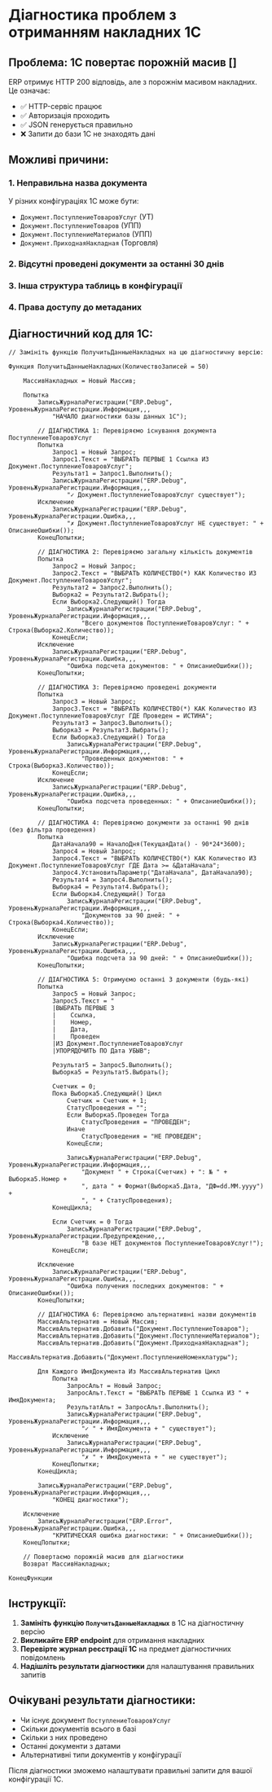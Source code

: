 # Діагностика проблем з отриманням накладних 1C

## Проблема: 1C повертає порожній масив []

ERP отримує HTTP 200 відповідь, але з порожнім масивом накладних. Це означає:
- ✅ HTTP-сервіс працює 
- ✅ Авторизація проходить
- ✅ JSON генерується правильно
- ❌ Запити до бази 1C не знаходять дані

## Можливі причини:

### 1. Неправильна назва документа
У різних конфігураціях 1C може бути:
- `Документ.ПоступлениеТоваровУслуг` (УТ)
- `Документ.ПоступлениеТоваров` (УПП) 
- `Документ.ПоступлениеМатериалов` (УПП)
- `Документ.ПриходнаяНакладная` (Торговля)

### 2. Відсутні проведені документи за останні 30 днів
### 3. Інша структура таблиць в конфігурації
### 4. Права доступу до метаданих

## Діагностичний код для 1C:

```1c
// Замініть функцію ПолучитьДанныеНакладных на цю діагностичну версію:

Функция ПолучитьДанныеНакладных(КоличествоЗаписей = 50)
    
    МассивНакладных = Новый Массив;
    
    Попытка
        ЗаписьЖурналаРегистрации("ERP.Debug", УровеньЖурналаРегистрации.Информация,,,
            "НАЧАЛО диагностики базы данных 1C");
        
        // ДІАГНОСТИКА 1: Перевіряємо існування документа ПоступлениеТоваровУслуг
        Попытка
            Запрос1 = Новый Запрос;
            Запрос1.Текст = "ВЫБРАТЬ ПЕРВЫЕ 1 Ссылка ИЗ Документ.ПоступлениеТоваровУслуг";
            Результат1 = Запрос1.Выполнить();
            ЗаписьЖурналаРегистрации("ERP.Debug", УровеньЖурналаРегистрации.Информация,,,
                "✓ Документ.ПоступлениеТоваровУслуг существует");
        Исключение
            ЗаписьЖурналаРегистрации("ERP.Debug", УровеньЖурналаРегистрации.Ошибка,,,
                "✗ Документ.ПоступлениеТоваровУслуг НЕ существует: " + ОписаниеОшибки());
        КонецПопытки;
        
        // ДІАГНОСТИКА 2: Перевіряємо загальну кількість документів
        Попытка
            Запрос2 = Новый Запрос;
            Запрос2.Текст = "ВЫБРАТЬ КОЛИЧЕСТВО(*) КАК Количество ИЗ Документ.ПоступлениеТоваровУслуг";
            Результат2 = Запрос2.Выполнить();
            Выборка2 = Результат2.Выбрать();
            Если Выборка2.Следующий() Тогда
                ЗаписьЖурналаРегистрации("ERP.Debug", УровеньЖурналаРегистрации.Информация,,,
                    "Всего документов ПоступлениеТоваровУслуг: " + Строка(Выборка2.Количество));
            КонецЕсли;
        Исключение
            ЗаписьЖурналаРегистрации("ERP.Debug", УровеньЖурналаРегистрации.Ошибка,,,
                "Ошибка подсчета документов: " + ОписаниеОшибки());
        КонецПопытки;
        
        // ДІАГНОСТИКА 3: Перевіряємо проведені документи
        Попытка
            Запрос3 = Новый Запрос;
            Запрос3.Текст = "ВЫБРАТЬ КОЛИЧЕСТВО(*) КАК Количество ИЗ Документ.ПоступлениеТоваровУслуг ГДЕ Проведен = ИСТИНА";
            Результат3 = Запрос3.Выполнить();
            Выборка3 = Результат3.Выбрать();
            Если Выборка3.Следующий() Тогда
                ЗаписьЖурналаРегистрации("ERP.Debug", УровеньЖурналаРегистрации.Информация,,,
                    "Проведенных документов: " + Строка(Выборка3.Количество));
            КонецЕсли;
        Исключение
            ЗаписьЖурналаРегистрации("ERP.Debug", УровеньЖурналаРегистрации.Ошибка,,,
                "Ошибка подсчета проведенных: " + ОписаниеОшибки());
        КонецПопытки;
        
        // ДІАГНОСТИКА 4: Перевіряємо документи за останні 90 днів (без фільтра проведення)
        Попытка
            ДатаНачала90 = НачалоДня(ТекущаяДата() - 90*24*3600);
            Запрос4 = Новый Запрос;
            Запрос4.Текст = "ВЫБРАТЬ КОЛИЧЕСТВО(*) КАК Количество ИЗ Документ.ПоступлениеТоваровУслуг ГДЕ Дата >= &ДатаНачала";
            Запрос4.УстановитьПараметр("ДатаНачала", ДатаНачала90);
            Результат4 = Запрос4.Выполнить();
            Выборка4 = Результат4.Выбрать();
            Если Выборка4.Следующий() Тогда
                ЗаписьЖурналаРегистрации("ERP.Debug", УровеньЖурналаРегистрации.Информация,,,
                    "Документов за 90 дней: " + Строка(Выборка4.Количество));
            КонецЕсли;
        Исключение
            ЗаписьЖурналаРегистрации("ERP.Debug", УровеньЖурналаРегистрации.Ошибка,,,
                "Ошибка подсчета за 90 дней: " + ОписаниеОшибки());
        КонецПопытки;
        
        // ДІАГНОСТИКА 5: Отримуємо останні 3 документи (будь-які)
        Попытка
            Запрос5 = Новый Запрос;
            Запрос5.Текст = "
            |ВЫБРАТЬ ПЕРВЫЕ 3
            |    Ссылка,
            |    Номер,
            |    Дата,
            |    Проведен
            |ИЗ Документ.ПоступлениеТоваровУслуг
            |УПОРЯДОЧИТЬ ПО Дата УБЫВ";
            
            Результат5 = Запрос5.Выполнить();
            Выборка5 = Результат5.Выбрать();
            
            Счетчик = 0;
            Пока Выборка5.Следующий() Цикл
                Счетчик = Счетчик + 1;
                СтатусПроведения = "";
                Если Выборка5.Проведен Тогда
                    СтатусПроведения = "ПРОВЕДЕН";
                Иначе
                    СтатусПроведения = "НЕ ПРОВЕДЕН";
                КонецЕсли;
                
                ЗаписьЖурналаРегистрации("ERP.Debug", УровеньЖурналаРегистрации.Информация,,,
                    "Документ " + Строка(Счетчик) + ": № " + Выборка5.Номер + 
                    ", дата " + Формат(Выборка5.Дата, "ДФ=dd.MM.yyyy") + 
                    ", " + СтатусПроведения);
            КонецЦикла;
            
            Если Счетчик = 0 Тогда
                ЗаписьЖурналаРегистрации("ERP.Debug", УровеньЖурналаРегистрации.Предупреждение,,,
                    "В базе НЕТ документов ПоступлениеТоваровУслуг!");
            КонецЕсли;
            
        Исключение
            ЗаписьЖурналаРегистрации("ERP.Debug", УровеньЖурналаРегистрации.Ошибка,,,
                "Ошибка получения последних документов: " + ОписаниеОшибки());
        КонецПопытки;
        
        // ДІАГНОСТИКА 6: Перевіряємо альтернативні назви документів
        МассивАльтернатив = Новый Массив;
        МассивАльтернатив.Добавить("Документ.ПоступлениеТоваров");
        МассивАльтернатив.Добавить("Документ.ПоступлениеМатериалов");
        МассивАльтернатив.Добавить("Документ.ПриходнаяНакладная");
        МассивАльтернатив.Добавить("Документ.ПоступлениеНоменклатуры");
        
        Для Каждого ИмяДокумента Из МассивАльтернатив Цикл
            Попытка
                ЗапросАльт = Новый Запрос;
                ЗапросАльт.Текст = "ВЫБРАТЬ ПЕРВЫЕ 1 Ссылка ИЗ " + ИмяДокумента;
                РезультатАльт = ЗапросАльт.Выполнить();
                ЗаписьЖурналаРегистрации("ERP.Debug", УровеньЖурналаРегистрации.Информация,,,
                    "✓ " + ИмяДокумента + " существует");
            Исключение
                ЗаписьЖурналаРегистрации("ERP.Debug", УровеньЖурналаРегистрации.Информация,,,
                    "✗ " + ИмяДокумента + " не существует");
            КонецПопытки;
        КонецЦикла;
        
        ЗаписьЖурналаРегистрации("ERP.Debug", УровеньЖурналаРегистрации.Информация,,,
            "КОНЕЦ диагностики");
        
    Исключение
        ЗаписьЖурналаРегистрации("ERP.Error", УровеньЖурналаРегистрации.Ошибка,,,
            "КРИТИЧЕСКАЯ ошибка диагностики: " + ОписаниеОшибки());
    КонецПопытки;
    
    // Повертаємо порожній масив для діагностики
    Возврат МассивНакладных;
    
КонецФункции
```

## Інструкції:

1. **Замініть функцію `ПолучитьДанныеНакладных`** в 1C на діагностичну версію
2. **Викликайте ERP endpoint** для отримання накладних  
3. **Перевірте журнал реєстрації 1C** на предмет діагностичних повідомлень
4. **Надішліть результати діагностики** для налаштування правильних запитів

## Очікувані результати діагностики:

- Чи існує документ `ПоступлениеТоваровУслуг`
- Скільки документів всього в базі
- Скільки з них проведено
- Останні документи з датами
- Альтернативні типи документів у конфігурації

Після діагностики зможемо налаштувати правильні запити для вашої конфігурації 1C.